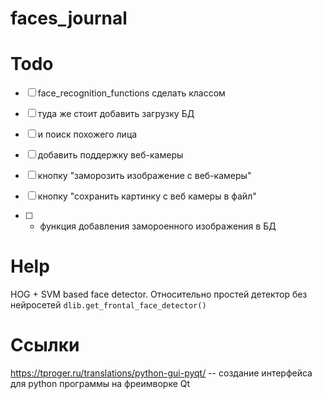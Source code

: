 # faces_journal

# Todo
- [ ] face_recognition_functions сделать классом
- [ ] туда же стоит добавить загрузку БД
- [ ] и поиск похожего лица


- [ ] добавить поддержку веб-камеры
- [ ] кнопку "заморозить изображение с веб-камеры"
- [ ] кнопку "сохранить картинку с веб камеры в файл"
- [ ] + функция добавления замороенного изображения в БД


# Help
HOG + SVM based face detector.  Относительно простей детектор без нейросетей 
`dlib.get_frontal_face_detector()`

# Ссылки
https://tproger.ru/translations/python-gui-pyqt/ -- создание интерфейса для python программы на фреимворке Qt
